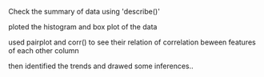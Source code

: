 Check the summary of data using 'describe()'

ploted the histogram and box plot of the data 

used pairplot and corr() to see their relation of correlation beween features of each other column

then identified the trends and drawed some inferences..

